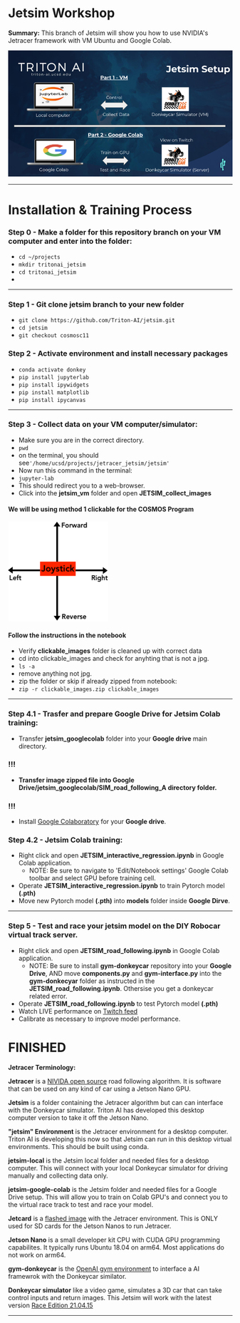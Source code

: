 # Jetsim Workshop
**Summary:** This branch of Jetsim will show you how to use NVIDIA's Jetracer framework with VM Ubuntu and Google Colab.

![f](jetsim_flow.png)

---


Installation & Training Process
===

### **Step 0** - Make a folder for this repository branch on your VM computer and enter into the folder:

- `cd ~/projects`
- `mkdir tritonai_jetsim`
- `cd tritonai_jetsim`
- 
---

### **Step 1** - Git clone **jetsim** branch to your new folder

- `git clone https://github.com/Triton-AI/jetsim.git`
- `cd jetsim`
- `git checkout cosmosc11`

### **Step 2** - Activate environment and install necessary packages
- `conda activate donkey`
- `pip install jupyterlab`
- `pip install ipywidgets`
- `pip install matplotlib`
- `pip install ipycanvas`

---

### **Step 3** - Collect data on your VM computer/simulator:

- Make sure you are in the correct directory.
- `pwd` 
- on the terminal, you should see`'/home/ucsd/projects/jetracer_jetsim/jetsim'`
- Now run this command in the terminal:
- `jupyter-lab` 
- This should redirect you to a web-browser.
- Click into the **jetsim_vm** folder and open **JETSIM_collect_images**

#### We will be using method 1 clickable for the COSMOS Program

![](./jetsim_vm/resources/joystick.png)

#### Follow the instructions in the notebook


- Verify **clickable_images** folder is cleaned up with correct data
- cd into clickable_images and check for anyhting that is not a jpg.
- `ls -a`
- remove anything not jpg.
- zip the folder or skip if already zipped from notebook:
- `zip -r clickable_images.zip clickable_images`


---

### **Step 4.1** - Trasfer and prepare **Google Drive** for Jetsim Colab training:

- Transfer **jetsim_googlecolab** folder into your **Google drive** main directory.
### !!!

- **Transfer image zipped file into **Google Drive/jetsim_googlecolab/SIM_road_following_A** directory folder.**

### !!!
- Install [Google Colaboratory](https://colab.research.google.com/notebooks/intro.ipynb) for your **Google drive**.

### **Step 4.2** - Jetsim Colab training:

- Right click and open **JETSIM_interactive_regression.ipynb** in Google Colab application.
   - NOTE: Be sure to navigate to 'Edit/Notebook settings' Google Colab toolbar and select GPU before training cell. 
- Operate **JETSIM_interactive_regression.ipynb** to train Pytorch model **(.pth)**
- Move new Pytorch model **(.pth)** into **models** folder inside **Google Dirve**.

---

### **Step 5** - Test and race your jetsim model on the DIY Robocar virtual track server.

- Right click and open **JETSIM_road_following.ipynb** in Google Colab application.
    - NOTE: Be sure to install **gym-donkeycar** repository into your **Google Drive**, AND move **components.py** and **gym-interface.py** into the **gym-donkecyar** folder as instructed in the **JETSIM_road_following.ipynb**. Othersise you get a donkeycar related error.
- Operate **JETSIM_road_following.ipynb** to test Pytorch model **(.pth)**
- Watch LIVE performance on [Twitch feed](https://www.twitch.tv/roboticists2)
- Calibrate as necessary to improve model performance.

FINISHED
===

**Jetracer Terminology:**

**Jetracer** is a [NIVIDA open source](https://github.com/abritten/jetracer) road following algorithm. It is software that can be used on any kind of car using a Jetson Nano GPU.

**Jetsim** is a folder containing the Jetracer algorithm but can can interface with the Donkeycar simulator. Triton AI has developed this desktop computer version to take it off the Jetson Nano.

**"jetsim" Environment** is the Jetracer environment for a desktop computer. Triton AI is developing this now so that Jetsim can run in this desktop virtual environments. This should be built using conda. 

**jetsim-local** is the Jetsim local folder and needed files for a desktop computer. This will connect with your local Donkeycar simulator for driving manually and collecting data only.  

**jetsim-google-colab** is the Jetsim folder and needed files for a Google Drive setup. This will allow you to train on Colab GPU's and connect you to the virtual race track to test and race your model.  

**Jetcard** is a [flashed image](https://github.com/NVIDIA-AI-IOT/jetcard) with the Jetracer environment. This is ONLY used for SD cards for the Jetson Nanos to run Jetracer.

**Jetson Nano** is a small developer kit CPU with CUDA GPU programming capabilites. It typically runs Ubuntu 18.04 on arm64. Most applications do not work on arm64.

**gym-donkeycar** is the [OpenAI gym environment](https://github.com/tawnkramer/gym-donkeycar) to interface a AI framewrok with the Donkeycar similator. 

**Donkeycar simulator** like a video game, simulates a 3D car that can take control inputs and return images. This Jetsim will work with the latest version [Race Edition 21.04.15](https://github.com/tawnkramer/gym-donkeycar/releases/tag/v21.04.15)

---
